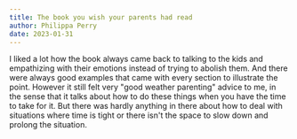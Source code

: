 ```yaml
---
title: The book you wish your parents had read
author: Philippa Perry
date: 2023-01-31
---
```


I liked a lot how the book always came back to talking to the kids and
empathizing with their emotions instead of trying to abolish them. And there
were always good examples that came with every section to illustrate the
point. However it still felt very "good weather parenting" advice to me, in
the sense that it talks about how to do these things when you have the time to
take for it. But there was hardly anything in there about how to deal with
situations where time is tight or there isn't the space to slow down and
prolong the situation.

